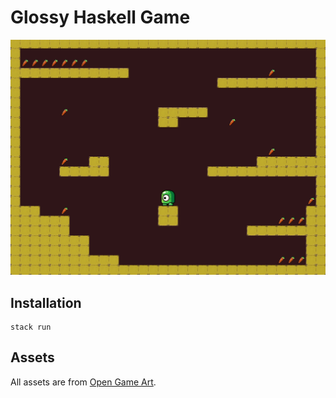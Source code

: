 # Glossy Haskell Game

![](demo.gif)

## Installation
```
stack run
```

## Assets

All assets are from [Open Game Art](opengameart.org).
